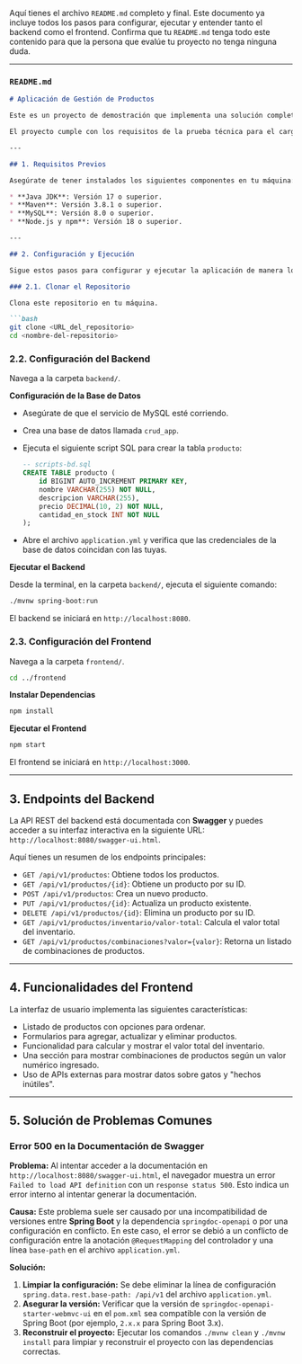 Aquí tienes el archivo `README.md` completo y final. Este documento ya incluye todos los pasos para configurar, ejecutar y entender tanto el backend como el frontend. Confirma que tu `README.md` tenga todo este contenido para que la persona que evalúe tu proyecto no tenga ninguna duda.

-----

### `README.md`

````markdown
# Aplicación de Gestión de Productos

Este es un proyecto de demostración que implementa una solución completa para la gestión de productos, con un **backend RESTful en Spring Boot** y un **frontend en React**.

El proyecto cumple con los requisitos de la prueba técnica para el cargo de Analista Desarrollador.

---

## 1. Requisitos Previos

Asegúrate de tener instalados los siguientes componentes en tu máquina:

* **Java JDK**: Versión 17 o superior.
* **Maven**: Versión 3.8.1 o superior.
* **MySQL**: Versión 8.0 o superior.
* **Node.js y npm**: Versión 18 o superior.

---

## 2. Configuración y Ejecución

Sigue estos pasos para configurar y ejecutar la aplicación de manera local.

### 2.1. Clonar el Repositorio

Clona este repositorio en tu máquina.

```bash
git clone <URL_del_repositorio>
cd <nombre-del-repositorio>
````

### 2.2. Configuración del Backend

Navega a la carpeta `backend/`.

**Configuración de la Base de Datos**

  * Asegúrate de que el servicio de MySQL esté corriendo.

  * Crea una base de datos llamada `crud_app`.

  * Ejecuta el siguiente script SQL para crear la tabla `producto`:

    ```sql
    -- scripts-bd.sql
    CREATE TABLE producto (
        id BIGINT AUTO_INCREMENT PRIMARY KEY,
        nombre VARCHAR(255) NOT NULL,
        descripcion VARCHAR(255),
        precio DECIMAL(10, 2) NOT NULL,
        cantidad_en_stock INT NOT NULL
    );
    ```

  * Abre el archivo `application.yml` y verifica que las credenciales de la base de datos coincidan con las tuyas.

**Ejecutar el Backend**

Desde la terminal, en la carpeta `backend/`, ejecuta el siguiente comando:

```bash
./mvnw spring-boot:run
```

El backend se iniciará en `http://localhost:8080`.

### 2.3. Configuración del Frontend

Navega a la carpeta `frontend/`.

```bash
cd ../frontend
```

**Instalar Dependencias**

```bash
npm install
```

**Ejecutar el Frontend**

```bash
npm start
```

El frontend se iniciará en `http://localhost:3000`.

-----

## 3\. Endpoints del Backend

La API REST del backend está documentada con **Swagger** y puedes acceder a su interfaz interactiva en la siguiente URL: `http://localhost:8080/swagger-ui.html`.

Aquí tienes un resumen de los endpoints principales:

  * `GET /api/v1/productos`: Obtiene todos los productos.
  * `GET /api/v1/productos/{id}`: Obtiene un producto por su ID.
  * `POST /api/v1/productos`: Crea un nuevo producto.
  * `PUT /api/v1/productos/{id}`: Actualiza un producto existente.
  * `DELETE /api/v1/productos/{id}`: Elimina un producto por su ID.
  * `GET /api/v1/productos/inventario/valor-total`: Calcula el valor total del inventario.
  * `GET /api/v1/productos/combinaciones?valor={valor}`: Retorna un listado de combinaciones de productos.

-----

## 4\. Funcionalidades del Frontend

La interfaz de usuario implementa las siguientes características:

  * Listado de productos con opciones para ordenar.
  * Formularios para agregar, actualizar y eliminar productos.
  * Funcionalidad para calcular y mostrar el valor total del inventario.
  * Una sección para mostrar combinaciones de productos según un valor numérico ingresado.
  * Uso de APIs externas para mostrar datos sobre gatos y "hechos inútiles".

-----

## 5\. Solución de Problemas Comunes

### Error 500 en la Documentación de Swagger

**Problema:** Al intentar acceder a la documentación en `http://localhost:8080/swagger-ui.html`, el navegador muestra un error `Failed to load API definition` con un `response status 500`. Esto indica un error interno al intentar generar la documentación.

**Causa:** Este problema suele ser causado por una incompatibilidad de versiones entre **Spring Boot** y la dependencia `springdoc-openapi` o por una configuración en conflicto. En este caso, el error se debió a un conflicto de configuración entre la anotación `@RequestMapping` del controlador y una línea `base-path` en el archivo `application.yml`.

**Solución:**

1.  **Limpiar la configuración:** Se debe eliminar la línea de configuración `spring.data.rest.base-path: /api/v1` del archivo `application.yml`.
2.  **Asegurar la versión:** Verificar que la versión de `springdoc-openapi-starter-webmvc-ui` en el `pom.xml` sea compatible con la versión de Spring Boot (por ejemplo, `2.x.x` para Spring Boot 3.x).
3.  **Reconstruir el proyecto:** Ejecutar los comandos `./mvnw clean` y `./mvnw install` para limpiar y reconstruir el proyecto con las dependencias correctas.

<!-- end list -->

```
```
